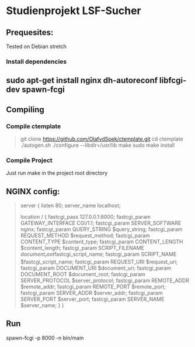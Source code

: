 # Studienprojekt LSF-Sucher

## Prequesites:
Tested on Debian stretch

### Install dependencies

  sudo apt-get install nginx dh-autoreconf libfcgi-dev spawn-fcgi
  -
## Compiling

### Compile ctemplate
> git clone https://github.com/OlafvdSpek/ctemplate.git
> cd ctemplate
> ./autogen.sh
> ./configure --libdir=/usr/lib
> make
> sudo make install

### Compile Project
Just run make in the project root directory

## NGINX config:

> server {
>   listen 80;
>   server_name localhost;
>
>   location / {
>     fastcgi_pass   127.0.0.1:8000;
>     fastcgi_param  GATEWAY_INTERFACE  CGI/1.1;
>     fastcgi_param  SERVER_SOFTWARE    nginx;
>     fastcgi_param  QUERY_STRING       $query_string;
>     fastcgi_param  REQUEST_METHOD     $request_method;
>     fastcgi_param  CONTENT_TYPE       $content_type;
>     fastcgi_param  CONTENT_LENGTH     $content_length;
>     fastcgi_param  SCRIPT_FILENAME    $document_root$fastcgi_script_name;
>     fastcgi_param  SCRIPT_NAME        $fastcgi_script_name;
>     fastcgi_param  REQUEST_URI        $request_uri;
>     fastcgi_param  DOCUMENT_URI       $document_uri;
>     fastcgi_param  DOCUMENT_ROOT      $document_root;
>     fastcgi_param  SERVER_PROTOCOL    $server_protocol;
>     fastcgi_param  REMOTE_ADDR        $remote_addr;
>     fastcgi_param  REMOTE_PORT        $remote_port;
>     fastcgi_param  SERVER_ADDR        $server_addr;
>     fastcgi_param  SERVER_PORT        $server_port;
>     fastcgi_param  SERVER_NAME        $server_name;
>   }
> }

## Run

spawn-fcgi -p 8000 -n bin/main
